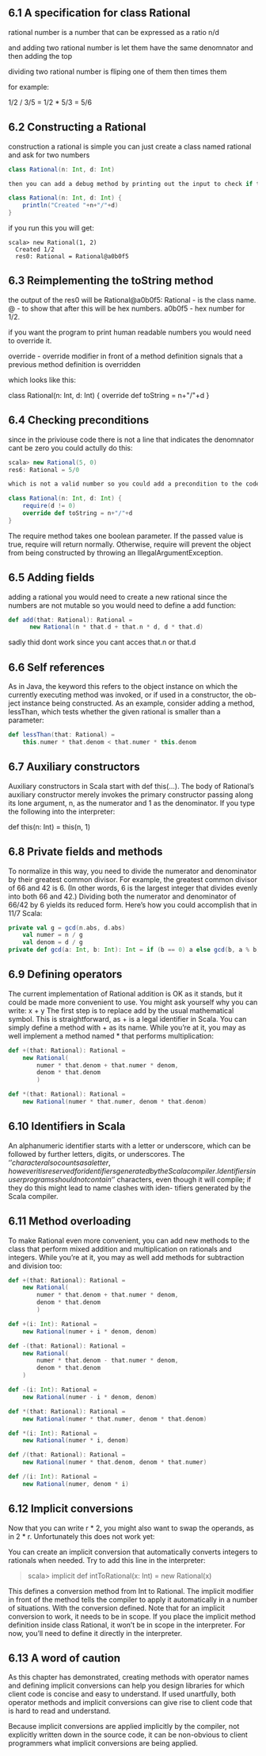 ## 6.1 A specification for class Rational
rational number is a number that can be expressed as a ratio n/d

and adding two rational number is let them have the same denomnator and then adding the top

dividing two rational number is fliping one of them then times them

for example:

1/2 / 3/5 = 1/2 * 5/3 = 5/6

## 6.2 Constructing a Rational

construction a rational is simple you can just create a class named rational and ask for two numbers

```scala
class Rational(n: Int, d: Int)

then you can add a debug method by printing out the input to check if the class is created.

class Rational(n: Int, d: Int) {
    println("Created "+n+"/"+d)
}
```

if you run this you will get:

```
scala> new Rational(1, 2)
  Created 1/2
  res0: Rational = Rational@a0b0f5
```

## 6.3 Reimplementing the toString method

the output of the res0 will be Rational@a0b0f5:
Rational - is the class name.
@ - to show that after this will be hex numbers.
a0b0f5 - hex number for 1/2.

if you want the program to print human readable numbers you would need to override it.

override - override modifier in front of a method definition signals that a previous method definition is overridden

which looks like this:


class Rational(n: Int, d: Int) {
    override def toString = n+"/"+d
}

## 6.4 Checking preconditions

since in the priviouse code there is not a line that indicates the denomnator cant be zero you could actully do this:

```scala
scala> new Rational(5, 0)
res6: Rational = 5/0

which is not a valid number so you could add a precondition to the code to insure that is valid:

class Rational(n: Int, d: Int) {
    require(d != 0)
    override def toString = n+"/"+d
}
```

The require method takes one boolean parameter.
If the passed value is true, require will return normally.
Otherwise, require will prevent the object from being constructed by throwing an IllegalArgumentException.

## 6.5 Adding fields
adding a rational you would need to create a new rational since the numbers are not mutable
so you would need to define a add function:

```scala
def add(that: Rational): Rational =
      new Rational(n * that.d + that.n * d, d * that.d)
```

sadly thid dont work since you cant acces that.n or that.d

## 6.6 Self references

As in Java, the keyword this refers to the object instance
on which the currently executing method was invoked, or if used in a constructor,
the ob- ject instance being constructed. As an example, consider adding a method,
lessThan, which tests whether the given rational is smaller than a parameter:

```scala
def lessThan(that: Rational) =
    this.numer * that.denom < that.numer * this.denom
```
## 6.7 Auxiliary constructors

Auxiliary constructors in Scala start with def this(...).
The body of Rational’s auxiliary constructor merely invokes the primary constructor
passing along its lone argument, n, as the numerator and 1 as the denominator.
If you type the following into the interpreter:

def this(n: Int) = this(n, 1)

## 6.8 Private fields and methods

To normalize in this way, you need to divide the numerator and denominator by their greatest common divisor.
For example, the greatest common divisor of 66 and 42 is 6.
(In other words, 6 is the largest integer that divides evenly into both 66 and 42.)
Dividing both the numerator and denominator of
66/42 by 6 yields its reduced form.
Here’s how you could accomplish that in 11/7
Scala:

```scala
private val g = gcd(n.abs, d.abs)
    val numer = n / g
    val denom = d / g
private def gcd(a: Int, b: Int): Int = if (b == 0) a else gcd(b, a % b)
```

## 6.9 Defining operators

The current implementation of Rational addition is OK as it stands,
but it could be made more convenient to use. You might ask yourself why you can write:
x + y
The first step is to replace add by the usual mathematical symbol.
This is straightforward, as + is a legal identifier in Scala.
You can simply define a method with + as its name.
While you’re at it, you may as well implement a method named * that performs multiplication:

```scala
def +(that: Rational): Rational =
    new Rational(
        numer * that.denom + that.numer * denom,
        denom * that.denom
        )

def *(that: Rational): Rational =
    new Rational(numer * that.numer, denom * that.denom)
```

## 6.10 Identifiers in Scala
An alphanumeric identifier starts with a letter or underscore,
which can be followed by further letters, digits, or underscores.
The ‘$’ character also counts as a letter, however it is reserved
for identifiers generated by the Scala compiler. Identifiers in user
programs should not contain ‘$’ characters, even though it will compile;
if they do this might lead to name clashes with iden- tifiers generated by the Scala compiler.


## 6.11 Method overloading

To make Rational even more convenient, you can add new methods to the class
that perform mixed addition and multiplication on rationals and integers.
While you’re at it, you may as well add methods for subtraction and division too:

```scala
def +(that: Rational): Rational =
    new Rational(
        numer * that.denom + that.numer * denom,
        denom * that.denom
        )

def +(i: Int): Rational =
    new Rational(numer + i * denom, denom)

def -(that: Rational): Rational =
    new Rational(
        numer * that.denom - that.numer * denom,
        denom * that.denom
    )

def -(i: Int): Rational =
    new Rational(numer - i * denom, denom)

def *(that: Rational): Rational =
    new Rational(numer * that.numer, denom * that.denom)

def *(i: Int): Rational =
    new Rational(numer * i, denom)

def /(that: Rational): Rational =
    new Rational(numer * that.denom, denom * that.numer)

def /(i: Int): Rational =
    new Rational(numer, denom * i)
```

## 6.12 Implicit conversions

Now that you can write r * 2, you might also want to swap the operands, as
in 2 * r. Unfortunately this does not work yet:

You can create an implicit conversion that automatically converts integers to rationals when needed.
Try to add this line in the interpreter:

> scala> implicit def intToRational(x: Int) = new Rational(x)


This defines a conversion method from Int to Rational.
The implicit modifier in front of the method tells the compiler to apply it automatically
in a number of situations. With the conversion defined.
Note that for an implicit conversion to work, it needs to be in scope.
If you place the implicit method definition inside class Rational, it won’t be in scope in the interpreter.
For now, you’ll need to define it directly in the interpreter.

## 6.13 A word of caution
As this chapter has demonstrated, creating methods with operator names and defining implicit conversions
can help you design libraries for which client code is concise and easy to understand.
If used unartfully, both operator methods and implicit conversions can give rise to client code that is hard to read and understand.

Because implicit conversions are applied implicitly by the compiler, not explicitly written
 down in the source code, it can be non-obvious to client programmers what implicit conversions are being applied.

